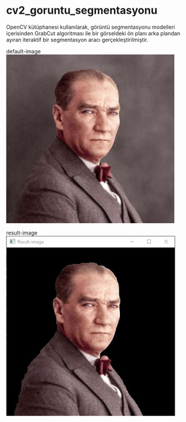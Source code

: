 # cv2_goruntu_segmentasyonu

OpenCV kütüphanesi kullanılarak, görüntü segmentasyonu modelleri içerisinden GrabCut algoritması ile bir görseldeki ön planı arka plandan ayıran iteraktif bir segmentasyon aracı gerçekleştirilmiştir. 

default-image <img src="https://github.com/mustafaatakli/cv2_goruntu_segmentasyonu/blob/main/images/image.JPG" width="auto">

result-image <img src="https://github.com/mustafaatakli/cv2_goruntu_segmentasyonu/blob/main/images/result_img.JPG" width="auto">
